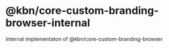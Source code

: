 # @kbn/core-custom-branding-browser-internal

Internal implementaton of @kbn/core-custom-branding-browser
